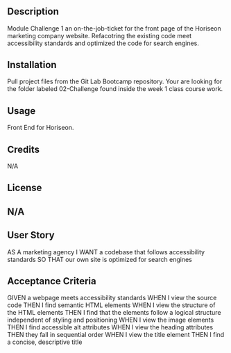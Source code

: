 # <Module-Challenge-1>
## Description
  Module Challenge 1 an on-the-job-ticket for the front page of the Horiseon marketing company website. Refacotring the existing code meet accessibility standards and    optimized the code for search engines. 
  
## Installation
  Pull project files from the Git Lab Bootcamp repository. Your are looking for the folder labeled 02-Challenge found inside the week 1 class course work.   

## Usage
  Front End for Horiseon.  
## Credits

  N/A
## License
  N/A
---  
## User Story
AS A marketing agency
I WANT a codebase that follows accessibility standards
SO THAT our own site is optimized for search engines
## Acceptance Criteria
GIVEN a webpage meets accessibility standards
WHEN I view the source code
THEN I find semantic HTML elements
WHEN I view the structure of the HTML elements
THEN I find that the elements follow a logical structure independent of styling and positioning
WHEN I view the image elements
THEN I find accessible alt attributes
WHEN I view the heading attributes
THEN they fall in sequential order
WHEN I view the title element
THEN I find a concise, descriptive title 
